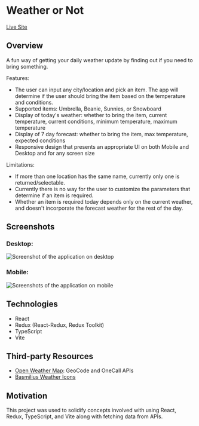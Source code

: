 # Weather or Not

[Live Site](https://simeonbain.github.io/weather-or-not)

## Overview

A fun way of getting your daily weather update by finding out if you need to bring something.

Features:

- The user can input any city/location and pick an item. The app will determine if the user should bring the item based on the temperature and conditions.
- Supported items: Umbrella, Beanie, Sunnies, or Snowboard
- Display of today's weather: whether to bring the item, current temperature, current conditions, minimum temperature, maximum temperature
- Display of 7 day forecast: whether to bring the item, max temperature, expected conditions
- Responsive design that presents an appropriate UI on both Mobile and Desktop and for any screen size

Limitations:

- If more than one location has the same name, currently only one is returned/selectable.
- Currently there is no way for the user to customize the parameters that determine if an item is required.
- Whether an item is required today depends only on the current weather, and doesn't incorporate the forecast weather for the rest of the day.

## Screenshots

### Desktop:

![Screenshot of the application on desktop](../media/Screenshot-Desktop.png?raw=true)

### Mobile:

![Screenshots of the application on mobile](../media/Screenshot-Mobile.png?raw=true)

## Technologies

- React
- Redux (React-Redux, Redux Toolkit)
- TypeScript
- Vite

## Third-party Resources

- [Open Weather Map](https://openweathermap.org): GeoCode and OneCall APIs
- [Basmilius Weather Icons](https://github.com/basmilius/weather-icons)

## Motivation

This project was used to solidify concepts involved with using React, Redux, TypeScript, and Vite along with fetching data from APIs.
